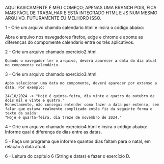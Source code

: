 AQUI BASICAMENTE É MEU COMEÇO; APENAS UMA BRANCH POIS, FICA MAIS FÁCIL DE TRABALHAR E ESTÁ INTEGRADO HTML E JS NUM MESMO ARQUIVO. FUTURAMENTE EU MELHORO ISSO.




1 - Crie um arquivo chamdo calendario.html e insira o código abaixo:  


Abra o arquivo nos navegadores firefox, edge e chrome e aponte as diferenças do compomente calendario entre os três aplicativos.

2 - Crie um arquivo chamado exercicio2.html.
    
    Quando o navegador ler o arquivo, deverá aparecer a data do dia atual no compomente calendário.
    
3 - Crie um arquivo chamado exercicio3.html.
    
    Após selecionar uma data no compomente, deverá aparecer por extenso a data. Por exemplo:
    
    24/10/2024 -> "Hojé é quinta-feira, dia vinte e quatro de outubro de dois mil e vinte e quatro."
    Honestamente, não consegui entender como fazer a data por extenso, sem falar que estava realmente complicado então fiz da seguinte forma o texto de saída:
    "Hoje é quarta-feira, dia treze de novembro de 2024."
    
4 - Crie um arquivo chamado exercicio4.html e insira o código abaixo:
Informe qual é diferença de dias entre as datas.

5 - Faça um programa que informe quantos dias faltam para o natal, em relação à data atual.

6 - Leitura do capítulo 6 (String e datas) e fazer o exercício D.
